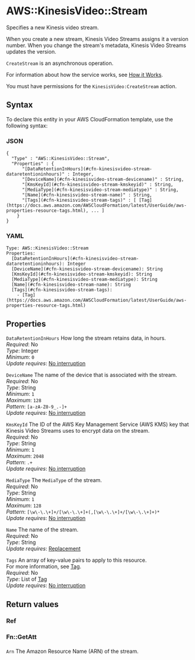 # AWS::KinesisVideo::Stream<a name="aws-resource-kinesisvideo-stream"></a>

Specifies a new Kinesis video stream\.

When you create a new stream, Kinesis Video Streams assigns it a version number\. When you change the stream's metadata, Kinesis Video Streams updates the version\.

`CreateStream` is an asynchronous operation\.

For information about how the service works, see [How it Works](https://docs.aws.amazon.com/kinesisvideostreams/latest/dg/how-it-works.html)\.

You must have permissions for the `KinesisVideo:CreateStream` action\.

## Syntax<a name="aws-resource-kinesisvideo-stream-syntax"></a>

To declare this entity in your AWS CloudFormation template, use the following syntax:

### JSON<a name="aws-resource-kinesisvideo-stream-syntax.json"></a>

```
{
  "Type" : "AWS::KinesisVideo::Stream",
  "Properties" : {
      "[DataRetentionInHours](#cfn-kinesisvideo-stream-dataretentioninhours)" : Integer,
      "[DeviceName](#cfn-kinesisvideo-stream-devicename)" : String,
      "[KmsKeyId](#cfn-kinesisvideo-stream-kmskeyid)" : String,
      "[MediaType](#cfn-kinesisvideo-stream-mediatype)" : String,
      "[Name](#cfn-kinesisvideo-stream-name)" : String,
      "[Tags](#cfn-kinesisvideo-stream-tags)" : [ [Tag](https://docs.aws.amazon.com/AWSCloudFormation/latest/UserGuide/aws-properties-resource-tags.html), ... ]
    }
}
```

### YAML<a name="aws-resource-kinesisvideo-stream-syntax.yaml"></a>

```
Type: AWS::KinesisVideo::Stream
Properties:
  [DataRetentionInHours](#cfn-kinesisvideo-stream-dataretentioninhours): Integer
  [DeviceName](#cfn-kinesisvideo-stream-devicename): String
  [KmsKeyId](#cfn-kinesisvideo-stream-kmskeyid): String
  [MediaType](#cfn-kinesisvideo-stream-mediatype): String
  [Name](#cfn-kinesisvideo-stream-name): String
  [Tags](#cfn-kinesisvideo-stream-tags):
    - [Tag](https://docs.aws.amazon.com/AWSCloudFormation/latest/UserGuide/aws-properties-resource-tags.html)
```

## Properties<a name="aws-resource-kinesisvideo-stream-properties"></a>

`DataRetentionInHours` <a name="cfn-kinesisvideo-stream-dataretentioninhours"></a>
How long the stream retains data, in hours\.  
_Required_: No  
_Type_: Integer  
_Minimum_: `0`  
_Update requires_: [No interruption](https://docs.aws.amazon.com/AWSCloudFormation/latest/UserGuide/using-cfn-updating-stacks-update-behaviors.html#update-no-interrupt)

`DeviceName` <a name="cfn-kinesisvideo-stream-devicename"></a>
The name of the device that is associated with the stream\.  
_Required_: No  
_Type_: String  
_Minimum_: `1`  
_Maximum_: `128`  
_Pattern_: `[a-zA-Z0-9_.-]+`  
_Update requires_: [No interruption](https://docs.aws.amazon.com/AWSCloudFormation/latest/UserGuide/using-cfn-updating-stacks-update-behaviors.html#update-no-interrupt)

`KmsKeyId` <a name="cfn-kinesisvideo-stream-kmskeyid"></a>
The ID of the AWS Key Management Service \(AWS KMS\) key that Kinesis Video Streams uses to encrypt data on the stream\.  
_Required_: No  
_Type_: String  
_Minimum_: `1`  
_Maximum_: `2048`  
_Pattern_: `.+`  
_Update requires_: [No interruption](https://docs.aws.amazon.com/AWSCloudFormation/latest/UserGuide/using-cfn-updating-stacks-update-behaviors.html#update-no-interrupt)

`MediaType` <a name="cfn-kinesisvideo-stream-mediatype"></a>
The `MediaType` of the stream\.  
_Required_: No  
_Type_: String  
_Minimum_: `1`  
_Maximum_: `128`  
_Pattern_: `[\w\-\.\+]+/[\w\-\.\+]+(,[\w\-\.\+]+/[\w\-\.\+]+)*`  
_Update requires_: [No interruption](https://docs.aws.amazon.com/AWSCloudFormation/latest/UserGuide/using-cfn-updating-stacks-update-behaviors.html#update-no-interrupt)

`Name` <a name="cfn-kinesisvideo-stream-name"></a>
The name of the stream\.  
_Required_: No  
_Type_: String  
_Update requires_: [Replacement](https://docs.aws.amazon.com/AWSCloudFormation/latest/UserGuide/using-cfn-updating-stacks-update-behaviors.html#update-replacement)

`Tags` <a name="cfn-kinesisvideo-stream-tags"></a>
An array of key\-value pairs to apply to this resource\.  
For more information, see [Tag](https://docs.aws.amazon.com/AWSCloudFormation/latest/UserGuide/aws-properties-resource-tags.html)\.  
_Required_: No  
_Type_: List of [Tag](https://docs.aws.amazon.com/AWSCloudFormation/latest/UserGuide/aws-properties-resource-tags.html)  
_Update requires_: [No interruption](https://docs.aws.amazon.com/AWSCloudFormation/latest/UserGuide/using-cfn-updating-stacks-update-behaviors.html#update-no-interrupt)

## Return values<a name="aws-resource-kinesisvideo-stream-return-values"></a>

### Ref<a name="aws-resource-kinesisvideo-stream-return-values-ref"></a>

### Fn::GetAtt<a name="aws-resource-kinesisvideo-stream-return-values-fn--getatt"></a>

#### <a name="aws-resource-kinesisvideo-stream-return-values-fn--getatt-fn--getatt"></a>

`Arn` <a name="Arn-fn::getatt"></a>
The Amazon Resource Name \(ARN\) of the stream\.
